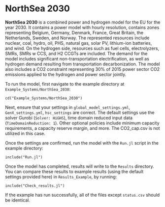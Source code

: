 # NorthSea 2030

**NorthSea 2030** is a combined power and hydrogen model for the EU for the year 2030. It contains a power model with hourly resolution, contains zones representing Belgium, Germany, Denmark, France, Great Britain, the Netherlands, Sweden, and Norway. The represented resources include nuclear, coal, hydro, oil, PHS, natural gas, solar PV, lithium-ion batteries, and wind. On the hydrogen side, resources such as fuel cells, electrolyzers, SMRs, SMRs w CCS, and H2 CCGTs are included. The demand for the model includes significant non-transportation electrification, as well as hydrogen demand resulting from transportation decarbonization. The model also includes a CO2 constraint representing 30% of 2015 power sector CO2 emissions applied to the hydrogen and power sector jointly.

To run the model, first navigate to the example directory at `Example_Systems/NorthSea_2030`:

`cd("Example_Systems/NorthSea_2030")`

Next, ensure that your settings in `global_model_settings.yml`, `GenX_settings.yml`, `hsc_settings` are correct. The default settings use the solver Gurobi (`Solver: HiGHS`), time domain reduced input data (`TimeDomainReduction: 1`). Other optional policies include minimum capacity requirements, a capacity reserve margin, and more. The CO2_cap.csv is not utilized in this case.

Once the settings are confirmed, run the model with the `Run.jl` script in the example directory:

`include("Run.jl")`

Once the model has completed, results will write to the `Results` directory. You can compare these results to example results (using the default settings provided here) in `Results_Example`, by running:

`include("Check_results.jl")`

If the example has run successfully, all of the files except `status.csv` should be identical.
